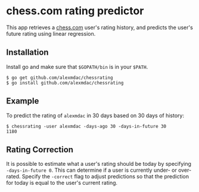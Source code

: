 # chess.com rating predictor

This app retrieves a [chess.com](http://chess.com) user's rating history, and
predicts the user's future rating using linear regression.

## Installation

Install go and make sure that `$GOPATH/bin` is in your `$PATH`.
```
$ go get github.com/alexmdac/chessrating
$ go install github.com/alexmdac/chessrating
```

## Example

To predict the rating of `alexmdac` in 30 days based on 30 days of history:
```
$ chessrating -user alexmdac -days-ago 30 -days-in-future 30
1180
```

## Rating Correction

It is possible to estimate what a user's rating should be today by specifying
`-days-in-future 0`. This can determine if a user is currently under- or
over-rated. Specify the `-correct` flag to adjust predictions so that the
prediction for today is equal to the user's current rating.
